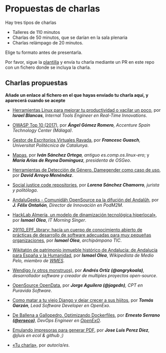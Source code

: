 # Propuestas de charlas

Hay tres tipos de charlas

* Talleres de 110 minutos
* Charlas de 50 minutos, que se darían en la sala plenaria
* Charlas relámpago de 20 minutos.

Elige tu formato antes de presentarla.

Por favor, sigue la
[plantilla](plantilla.md) y envía tu charla mediante un PR en este
repo con un fichero donde se incluya la charla.

## Charlas propuestas

**Añade un enlace al fichero en el que hayas enviado tu charla aquí, y
aparecerá cuando se acepte**

* [Herramientas Linux para mejorar tu productividad o vacilar un poco](herramientas-linux.md), por ***Israel Blancas**, Internal Tools Engineer en Real-Time Innovations*.
* [OWASP Top 10 (2017)](owasp-top-10_2017.md), por ***Ángel Gómez Romero**, Accenture Spain Technology Center (Málaga)*.
* [Gestor de Escritorios Virtuales Ravada](ravada.md), por ***Francesc Guasch**, Universitat Politècnica de Catalunya*.
* [Mapas](mapas.md), por ***Iván Sánchez Ortega**, antiguo es.comp.os.linux-ero*; y ***María Arias de Reyna Domínguez**, presidenta de OSGeo*.
* [Herramientas de Detección de Género. Damegender como caso de uso](damegender.md), por ***David Arroyo Menéndez***.
* [Social justice code repositories](repositories.md), por ***Lorena Sánchez Chamorro**, jurista y politóloga*.
* [AndaluGeeks - Comunidâh OpenSource pa la difuçión del Andalûh](andalugeeks.md), por ***J. Félix Ontañón**, Director de Innovación en PodM2M*.
* [HackLab Almería, un modelo de dinamización tecnológica hiperlocal»](HLA-dinamizacion-hiperlocal.md), por ***Ismael Olea***,  _IT Morning Singer_.
* [29110_EPF_library: hacía un cuerpo de conocimiento abierto de prácticas de desarrollo de software adecuadas para muy pequeñas organizaciones](29110-EPF_library.md), por ***Ismael Olea***, *archipámpano TIC*.
* [Wikitatón de patrimonio inmueble histórico de Andalucía: de Andalucía para España y la Humanidad](Wikitaton.md), por ***Ismael Olea***, *Wikipedista de Medio Pelo, miembro de [WMES](http://wikimedia.es)*.
* [Wendigo (y otros monstruos)](wendigo.md), por ***Andrés Ortíz (@angrykoala)**, desarrollador software y creador de multiples proyectos open-source*.
* [OpenSource OpenData](OpenSourceOpenData.md), por ***Jorge Aguilera (@jagedn)**, CPT en Puravida Software*.
* [Como matar a tu viejo Django y dejar crecer a sus hijitos](django-hijitos.md), por ***Tomás Garzón**, Lead Software Developer en OpenExo*.
* [De Ballena a Gallopedro. Optimizando Dockerfiles](dockerfile-optimization.md), por ***Ernesto Serrano ([@erseco](https://github.com/erseco))**, DevOps Engineer en [OpenExO](https://www.openexo.com)*.
* [Emulando impresoras para generar PDF](papel2pdf.md), por ***Jose Luis Perez Diez**, @jluis en ecol & github ;)*

* [«Tu charla»](plantilla.md), por *autor/a/es*.
